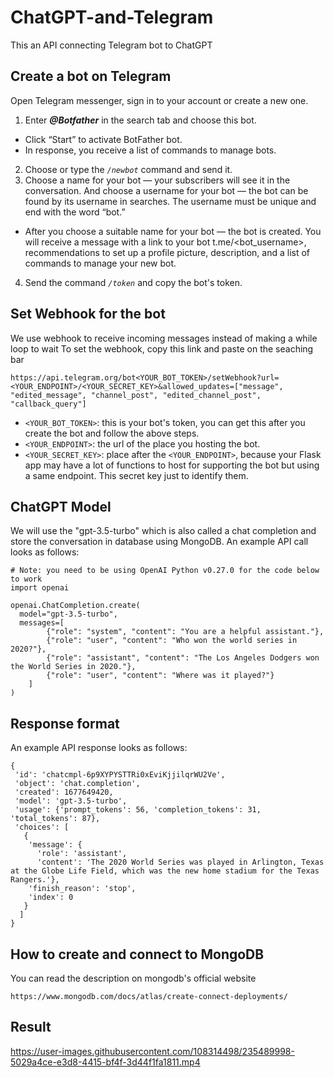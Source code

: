 # ChatGPT-and-Telegram
This an API connecting Telegram bot to ChatGPT
## Create a bot on Telegram
Open Telegram messenger, sign in to your account or create a new one.
1. Enter ***@Botfather*** in the search tab and choose this bot.
  - Click “Start” to activate BotFather bot.
  - In response, you receive a list of commands to manage bots.
2. Choose or type the *```/newbot```* command and send it.
3. Choose a name for your bot — your subscribers will see it in the conversation. And choose a username for your bot — the bot can be found by its username in searches. The username must be unique and end with the word “bot.”
  - After you choose a suitable name for your bot — the bot is created. You will receive a message with a link to your bot t.me/<bot_username>, recommendations to set up a profile picture, description, and a list of commands to manage your new bot.
4. Send the command *```/token```* and copy the bot's token.
## Set Webhook for the bot
We use webhook to receive incoming messages instead of making a while loop to wait
To set the webhook, copy this link and paste on the seaching bar
```
https://api.telegram.org/bot<YOUR_BOT_TOKEN>/setWebhook?url=<YOUR_ENDPOINT>/<YOUR_SECRET_KEY>&allowed_updates=["message", "edited_message", "channel_post", "edited_channel_post", "callback_query"]
```
- ```<YOUR_BOT_TOKEN>```: this is your bot's token, you can get this after you create the bot and follow the above steps.
- ```<YOUR_ENDPOINT>```: the url of the place you hosting the bot.
- ```<YOUR_SECRET_KEY>```: place after the ```<YOUR_ENDPOINT>```, because your Flask app may have a lot of functions to host for supporting the bot but using a same endpoint. This secret key just to identify them.
## ChatGPT Model
We will use the "gpt-3.5-turbo" which is also called a chat completion and store the conversation in database using MongoDB.
An example API call looks as follows:
```
# Note: you need to be using OpenAI Python v0.27.0 for the code below to work
import openai

openai.ChatCompletion.create(
  model="gpt-3.5-turbo",
  messages=[
        {"role": "system", "content": "You are a helpful assistant."},
        {"role": "user", "content": "Who won the world series in 2020?"},
        {"role": "assistant", "content": "The Los Angeles Dodgers won the World Series in 2020."},
        {"role": "user", "content": "Where was it played?"}
    ]
)
```
## Response format
An example API response looks as follows:
```
{
 'id': 'chatcmpl-6p9XYPYSTTRi0xEviKjjilqrWU2Ve',
 'object': 'chat.completion',
 'created': 1677649420,
 'model': 'gpt-3.5-turbo',
 'usage': {'prompt_tokens': 56, 'completion_tokens': 31, 'total_tokens': 87},
 'choices': [
   {
    'message': {
      'role': 'assistant',
      'content': 'The 2020 World Series was played in Arlington, Texas at the Globe Life Field, which was the new home stadium for the Texas Rangers.'},
    'finish_reason': 'stop',
    'index': 0
   }
  ]
}
```
## How to create and connect to MongoDB
You can read the description on mongodb's official website
```
https://www.mongodb.com/docs/atlas/create-connect-deployments/
```
## Result




https://user-images.githubusercontent.com/108314498/235489998-5029a4ce-e3d8-4415-bf4f-3d44f1fa1811.mp4


